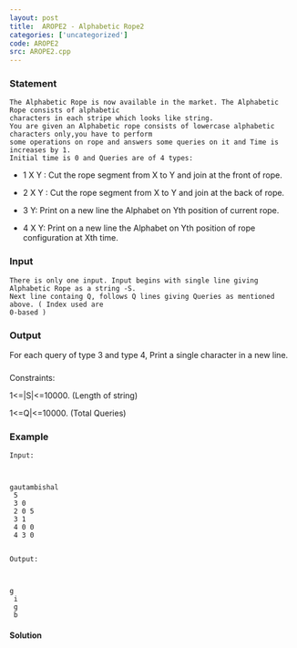 ```yaml
---
layout: post
title:  AROPE2 - Alphabetic Rope2
categories: ['uncategorized']
code: AROPE2
src: AROPE2.cpp
---
```


### **Statement**


    The Alphabetic Rope is now available in the market. The Alphabetic Rope consists of alphabetic  
    characters in each stripe which looks like string.  
    You are given an Alphabetic rope consists of lowercase alphabetic characters only,you have to perform  
    some operations on rope and answers some queries on it and Time is increases by 1.  
    Initial time is 0 and Queries are of 4 types:

  * 1 X Y : Cut the rope segment from X to Y and join at the front of rope.

  * 2 X Y : Cut the rope segment from X to Y and join at the back of rope.

  * 3 Y: Print on a new line the Alphabet on Yth position of current rope.

  * 4 X Y: Print on a new line the Alphabet on Yth position of rope configuration at Xth time.

### Input

    
    
    There is only one input. Input begins with single line giving Alphabetic Rope as a string -S.  
    Next line containg Q, follows Q lines giving Queries as mentioned above. ( Index used are  
    0-based )

### Output

For each query of type 3 and type 4, Print a single character in a new line.

###

Constraints:

1<=|S|<=10000. (Length of string)

1<=Q|<=10000. (Total Queries)

  

### Example

    
    
    Input:
    
    
    gautambishal  
     5  
     3 0  
     2 0 5  
     3 1  
     4 0 0  
     4 3 0
    
    
    Output:
    
    
    g  
     i  
     g  
     b



#### **Solution**




